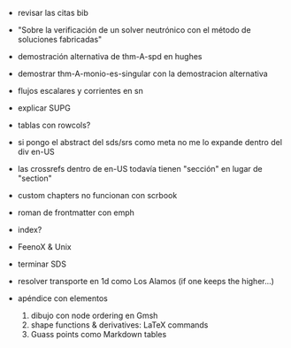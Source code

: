 * revisar las citas bib

 
 
 * "Sobre la verificación de un solver neutrónico con el método de soluciones fabricadas" 
 
 * demostración alternativa de thm-A-spd en hughes
 * demostrar thm-A-monio-es-singular con la demostracion alternativa
 * flujos escalares y corrientes en sn
 * explicar SUPG
 
 * tablas con rowcols?
   
 * si pongo el abstract del sds/srs como meta no me lo expande dentro del div en-US
 * las crossrefs dentro de en-US todavía tienen "sección" en lugar de "section"
 * custom chapters no funcionan con scrbook
 * roman de frontmatter con emph
 * index?

 * FeenoX & Unix
 * terminar SDS
 
 * resolver transporte en 1d como Los Alamos (if one keeps the higher...)
 * apéndice con elementos
   1. dibujo con node ordering en Gmsh
   2. shape functions & derivatives: LaTeX commands
   3. Guass points como Markdown tables
   
